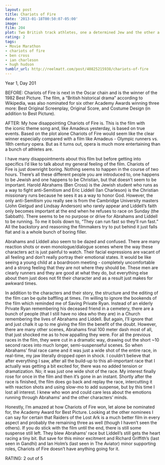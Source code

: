 ```yaml
---
layout: post
title: Chariots of Fire
date: '2013-01-18T00:50:07-05:00'
image: 
film: 204
plot: Two British track athletes, one a determined Jew and the other a devout Christian, compete in the 1924 Olympics.
rating: 2
tags:
- Movie Marathon
- chariots of fire
- ben cross
- ian charleson
- hugh hudson
tumblr_url: http://reelmatt.com/post/40825215938/chariots-of-fire
---
```


Year 1, Day 201

BEFORE: Chariots of Fire is next in the Oscar chain and is the winner of the 1982 Best Picture. The film, a “British historical drama” according to Wikipedia, was also nominated for six other Academy Awards winning three more: Best Original Screenplay, Original Score, and Costume Design (in addition to Best Picture).

AFTER: My how disappointing Chariots of Fire is. This is the film with the iconic theme song and, like Amadeus yesterday, is based on true events. Based on the plot alone Chariots of Fire would seem like the clear winner especially compared with a film like Amadeus - Olympic runners vs. 18th century opera. But as it turns out, opera is much more entertaining than a bunch of athletes are.

I have many disappointments about this film but before getting into specifics I’d like to talk about my general feeling of the film. Chariots of Fire is just downright boring. Nothing seems to happen in the course of two hours. There’s all these different people you are introduced to, one happens to be Jewish and one happens to be Christian, but that doesn’t seem to be important. Harold Abrahams (Ben Cross) is the Jewish student who runs as a way to fight anti-Semitism and Eric Liddell (Ian Charleson) is the Christian missionary runs because he sees it as a way to honor God. However, the only anti-Semitism you really see is from the Cambridge University masters (John Gielgud and Lindsay Anderson) who rarely appear and Liddell’s faith only becomes important at the end when he refuses to race on Sunday (the Sabbath). There seems to be no purpose or drive for Abrahams and Liddell to be running. To me it boils down to, “They can run fast so they’ll run fast.” All the backstory and reasoning the filmmakers try to put behind it just falls flat and is a whole bunch of boring filler.

Abrahams and Liddell also seem to be dazed and confused. There are many reaction shots or even monologue/dialogue scenes where the way these characters act is just painful to watch. Their facial expressions are vacant of all feeling and don’t really portray their emotional states. It would be like seeing a young child at a boardroom meeting - completely uncomfortable and a strong feeling that they are not where they should be. These men are clearly runners and they are good at what they do, but everything else about them just does not fit their character and as a result just makes for awkward times.

In addition to the characters and their story, the structure and the editing of the film can be quite baffling at times. I’m willing to ignore the bookends of the film which reminded me of Saving Private Ryan. Instead of an elderly Private Ryan remembering his deceased friend in a cemetery, there are a bunch of people (that I still have no idea who they are) in a Church remembering the lives of Abrahams and Liddell. But again, I’ll ignore that and just chalk it up to me giving the film the benefit of the doubt. However, there are many other scenes, Abrahams final 100 meter dash most of all, that just shocked me as to how appalling they were. For all the previous races in the film, they were cut in a dramatic way, drawing out the short ~10 second races into much longer, semi-suspenseful scenes. So when Abrahams’ final race came and it was just a wide shot of the entire race, in real-time, my jaw literally dropped open in shock. I couldn’t believe that after everything I saw, after all the build-up to this all-important race that I actually was getting a bit excited for, there was no added tension or dramatization. No; it was just one wide shot of the race. My interest finally rose for once in the film and then it’s gone in an instant. Shortly after the race is finished, the film does go back and replay the race, intercutting it with reaction shots and using slow-mo to add suspense, but by this time I lost all interest. I knew who won and could care less about the emotions running through Abrahams’ and the other characters’ minds.

Honestly, I’m amazed at how Chariots of Fire won, let alone be nominated for, the Academy Award for Best Picture. Looking at the other nominees I can say for certain that Raiders of the Lost Ark is a much better film in every aspect and probably the remaining three as well (though I haven’t seen the others). If you do stick with the film until the end, there is still some suspense still left. They blew Abrahams’ race but Liddell’s still gets the heart racing a tiny bit. But save for this minor excitment and Richard Griffith’s (last seen in Gandhi) and Ian Holm’s (last seen in The Aviator) minor supporting roles, Chariots of Fire doesn’t have anything going for it.

RATING: 2 out of 5
